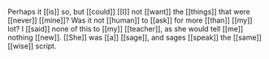 Perhaps it [[is]] so, but [[could]] [[I]] not [[want]] the [[things]] that were [[never]] [[mine]]? Was it not [[human]] to [[ask]] for more [[than]] [[my]] lot? I [[said]] none of this to [[my]] [[teacher]], as she would tell [[me]] nothing [[new]]. [[She]] was [[a]] [[sage]], and sages [[speak]] the [[same]] [[wise]] script.